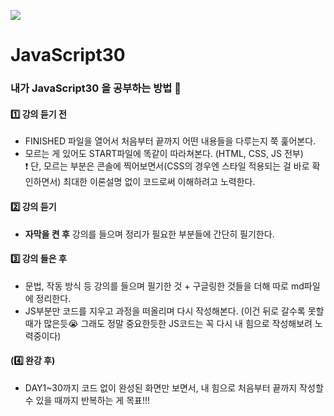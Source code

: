 ﻿![](https://javascript30.com/images/JS3-social-share.png)

# JavaScript30

### 내가 JavaScript30 을 공부하는 방법 🐾

#### 1️⃣ 강의 듣기 전
- FINISHED 파일을 열어서 처음부터 끝까지 어떤 내용들을 다루는지 쭉 훑어본다. 
- 모르는 게 있어도 START파일에 똑같이 따라쳐본다. (HTML, CSS, JS 전부)   
  ❗ 단, 모르는 부분은 콘솔에 찍어보면서(CSS의 경우엔 스타일 적용되는 걸 바로 확인하면서) 최대한 이론설명 없이 코드로써 이해하려고 노력한다. 

#### 2️⃣ 강의 듣기 
- **자막을 켠 후** 강의를 들으며 정리가 필요한 부분들에 간단히 필기한다. 

#### 3️⃣ 강의 들은 후
- 문법, 작동 방식 등 강의를 들으며 필기한 것 + 구글링한 것들을 더해 따로 md파일에 정리한다. 
- JS부분만 코드를 지우고 과정을 떠올리며 다시 작성해본다. (이건 뒤로 갈수록 못할 때가 많은듯😭 그래도 정말 중요한듯한 JS코드는 꼭 다시 내 힘으로 작성해보려 노력중이다)


#### (4️⃣ 완강 후)
- DAY1~30까지 코드 없이 완성된 화면만 보면서, 내 힘으로 처음부터 끝까지 작성할 수 있을 때까지 반복하는 게 목표!!! 

